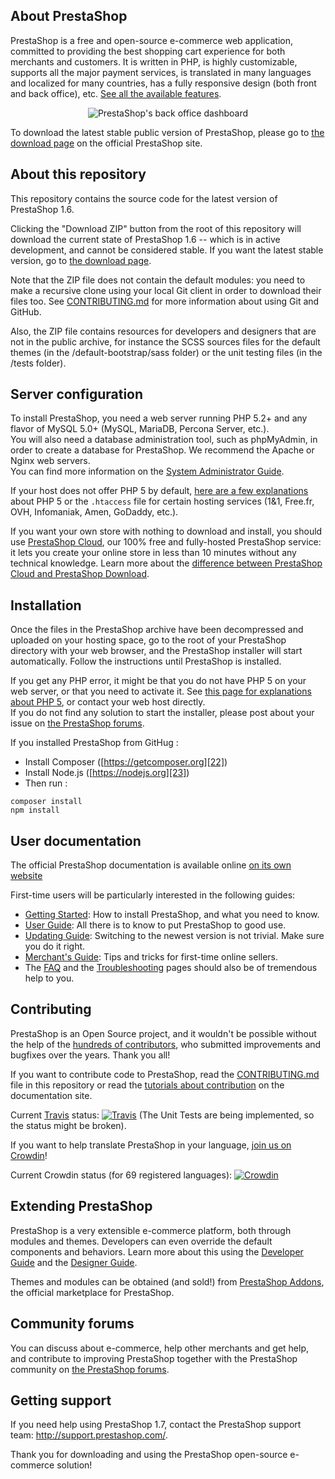About PrestaShop
--------

PrestaShop is a free and open-source e-commerce web application, committed to providing the best shopping cart experience for both merchants and customers. It is written in PHP, is highly customizable, supports all the major payment services, is translated in many languages and localized for many countries, has a fully responsive design (both front and back office), etc. [See all the available features][1].

<p align="center">
  <img src="http://www.prestashop.com/images/banners/general/ps161-screenshot-github.png" alt="PrestaShop's back office dashboard"/>
</p>

To download the latest stable public version of PrestaShop, please go to [the download page][2] on the official PrestaShop site.


About this repository
--------

This repository contains the source code for the latest version of PrestaShop 1.6.

Clicking the "Download ZIP" button from the root of this repository will download the current state of PrestaShop 1.6 -- which is in active development, and cannot be considered stable. If you want the latest stable version, go to [the download page][2].

Note that the ZIP file does not contain the default modules: you need to make a recursive clone using your local Git client in order to download their files too. See [CONTRIBUTING.md][7] for more information about using Git and GitHub.

Also, the ZIP file contains resources for developers and designers that are not in the public archive, for instance the SCSS sources files for the default themes (in the /default-bootstrap/sass folder) or the unit testing files (in the /tests folder).


Server configuration
--------

To install PrestaShop, you need a web server running PHP 5.2+ and any flavor of MySQL 5.0+ (MySQL, MariaDB, Percona Server, etc.).  
You will also need a database administration tool, such as phpMyAdmin, in order to create a database for PrestaShop.
We recommend the Apache or Nginx web servers.  
You can find more information on the [System Administrator Guide][19].

If your host does not offer PHP 5 by default, [here are a few explanations][3] about PHP 5 or the `.htaccess` file for certain hosting services (1&amp;1, Free.fr, OVH, Infomaniak, Amen, GoDaddy, etc.).

If you want your own store with nothing to download and install, you should use [PrestaShop Cloud][4], our 100% free and fully-hosted PrestaShop service: it lets you create your online store in less than 10 minutes without any technical knowledge. Learn more about the [difference between PrestaShop Cloud and PrestaShop Download][10].


Installation
--------

Once the files in the PrestaShop archive have been decompressed and uploaded on your hosting space, go to the root of your PrestaShop directory with your web browser, and the PrestaShop installer will start automatically. Follow the instructions until PrestaShop is installed.

If you get any PHP error, it might be that you do not have PHP 5 on your web server, or that you need to activate it. See [this page for explanations about PHP 5][3], or contact your web host directly.  
If you do not find any solution to start the installer, please post about your issue on [the PrestaShop forums][5].

If you installed PrestaShop from GitHug :

* Install Composer ([https://getcomposer.org][22])
* Install Node.js ([https://nodejs.org][23])
* Then run :

>
    composer install
    npm install

User documentation
--------

The official PrestaShop documentation is available online [on its own website][6]

First-time users will be particularly interested in the following guides:
* [Getting Started][13]: How to install PrestaShop, and what you need to know.
* [User Guide][14]: All there is to know to put PrestaShop to good use.
* [Updating Guide][15]: Switching to the newest version is not trivial. Make sure you do it right.
* [Merchant's Guide][16]: Tips and tricks for first-time online sellers.
* The [FAQ][17] and the [Troubleshooting][18] pages should also be of tremendous help to you.


Contributing
--------

PrestaShop is an Open Source project, and it wouldn't be possible without the help of the [hundreds of contributors][21], who submitted improvements and bugfixes over the years. Thank you all!

If you want to contribute code to PrestaShop, read the [CONTRIBUTING.md][7] file in this repository or read the [tutorials about contribution][8] on the documentation site.

Current [Travis](https://travis-ci.org/) status: [![Travis](https://travis-ci.org/PrestaShop/PrestaShop.svg?branch=master)](https://travis-ci.org/PrestaShop/PrestaShop) (The Unit Tests are being implemented, so the status might be broken).

If you want to help translate PrestaShop in your language, [join us on Crowdin][9]!

Current Crowdin status (for 69 registered languages): [![Crowdin](https://crowdin.net/badges/prestashop-official/localized.png)](https://crowdin.net/project/prestashop-official)


Extending PrestaShop
--------

PrestaShop is a very extensible e-commerce platform, both through modules and themes. Developers can even override the default components and behaviors. Learn more about this using the [Developer Guide][11] and the [Designer Guide][12].

Themes and modules can be obtained (and sold!) from [PrestaShop Addons][20], the official marketplace for PrestaShop.


Community forums
--------

You can discuss about e-commerce, help other merchants and get help, and contribute to improving PrestaShop together with the PrestaShop community on [the PrestaShop forums][5].


Getting support
--------

If you need help using PrestaShop 1.7, contact the PrestaShop support team: http://support.prestashop.com/.


Thank you for downloading and using the PrestaShop open-source e-commerce solution!

[1]: https://www.prestashop.com/en/online-store-builder
[2]: http://www.prestashop.com/en/download
[3]: http://doc.prestashop.com/display/PS16/Misc.+information#Misc.information-ActivatingPHP5
[4]: http://www.prestashop.com
[5]: http://www.prestashop.com/forums/
[6]: http://doc.prestashop.com
[7]: CONTRIBUTING.md
[8]: http://doc.prestashop.com/display/PS16/Contributing+to+PrestaShop
[9]: https://crowdin.net/project/prestashop-official
[10]: https://www.prestashop.com/en/ecommerce-software
[11]: http://doc.prestashop.com/display/PS16/Developer+Guide
[12]: http://doc.prestashop.com/display/PS16/Designer+Guide
[13]: http://doc.prestashop.com/display/PS16/Getting+Started
[14]: http://doc.prestashop.com/display/PS16/User+Guide
[15]: http://doc.prestashop.com/display/PS16/Updating+PrestaShop
[16]: http://doc.prestashop.com/display/PS16/Merchant%27s+Guide
[17]: http://doc.prestashop.com/display/PS16/FAQ
[18]: http://doc.prestashop.com/display/PS16/Troubleshooting
[19]: http://doc.prestashop.com/display/PS16/System+Administrator+Guide
[20]: http://addons.prestashop.com/
[21]: CONTRIBUTORS.md
[22]: https://getcomposer.org
[23]: https://nodejs.org
